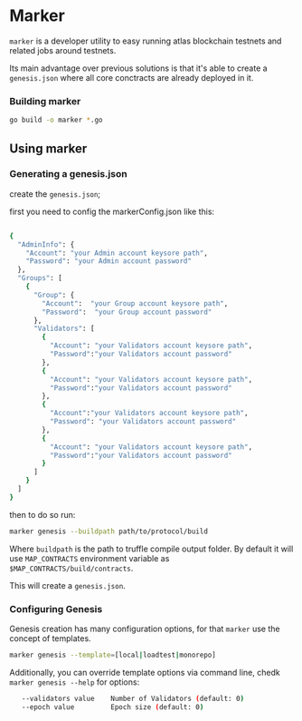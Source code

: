 
# Marker

`marker` is a developer utility to easy running atlas blockchain testnets and related jobs around testnets.

Its main advantage over previous solutions is that it's able to create a `genesis.json` where all core conctracts are already deployed in it.

### Building marker

```bash
go build -o marker *.go
```

## Using marker

### Generating a genesis.json

create the `genesis.json`;

first you need to config the markerConfig.json like this:
```bash

{
  "AdminInfo": {
    "Account": "your Admin account keysore path",
    "Password": "your Admin account password"
  },
  "Groups": [
    {
      "Group": {
        "Account":  "your Group account keysore path",
        "Password":  "your Group account password"
      },
      "Validators": [
        {
          "Account": "your Validators account keysore path",
          "Password":"your Validators account password"
        },
        {
          "Account": "your Validators account keysore path",
          "Password":"your Validators account password"
        },
        {
          "Account":"your Validators account keysore path",
          "Password": "your Validators account password"
        },
        {
          "Account": "your Validators account keysore path",
          "Password":"your Validators account password"
        }
      ]
    }
  ]
}
```
then to do so run:

```bash
marker genesis --buildpath path/to/protocol/build
```

Where `buildpath` is the path to truffle compile output folder. By default it will use `MAP_CONTRACTS` environment variable as `$MAP_CONTRACTS/build/contracts`.

This will create a `genesis.json`.


### Configuring Genesis

Genesis creation has many configuration options, for that `marker` use the concept of templates.

```bash
marker genesis --template=[local|loadtest|monorepo]
```

Additionally, you can override template options via command line, chedk `marker genesis --help` for options:

```bash
   --validators value    Number of Validators (default: 0)
   --epoch value         Epoch size (default: 0)
```













